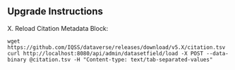 ## Upgrade Instructions

X. Reload Citation Metadata Block:

   `wget https://github.com/IQSS/dataverse/releases/download/v5.X/citation.tsv`
   `curl http://localhost:8080/api/admin/datasetfield/load -X POST --data-binary @citation.tsv -H "Content-type: text/tab-separated-values"`

